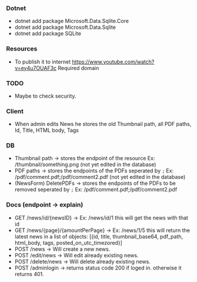 ﻿### Dotnet
- dotnet add package Microsoft.Data.Sqlite.Core
- dotnet add package Microsoft.Data.Sqlite
- dotnet add package SQLite


### Resources
- To publish it to internet https://www.youtube.com/watch?v=ey4u7OUAF3c  Required domain


### TODO
- Maybe to check security.

### Client
- When admin edits News he stores the old Thumbnail path, all PDF paths, Id, Title, HTML body, Tags

### DB
- Thumbnail path -> stores the endpoint of the resource Ex: /thumbnail/something.png (not yet edited in the database)
- PDF paths -> stores the endpoints of the PDFs seperated by `;` Ex: /pdf/comment.pdf;/pdf/comment2.pdf (not yet edited in the database)
- (NewsForm) DeletePDFs -> stores the endpoints of the PDFs to be removed seperated by `;` Ex: /pdf/comment.pdf;/pdf/comment2.pdf

### Docs (endpoint -> explain)
- GET /news/id/{newsID} -> Ex: /news/id/1 this will get the news with that id
- GET /news/{page}/{amountPerPage} -> Ex: /news/1/5 this will return the latest news in a list of objects: [{id, title, thumbnail_base64, pdf_path, html_body, tags, posted_on_utc_timezored}]
- POST /news -> Will create a new news.
- POST /edit/news -> Will edit already existing news.
- POST /delete/news -> Will delete already existing news.
- POST /adminlogin -> returns status code 200 if loged in. otherwise it returns 401.
